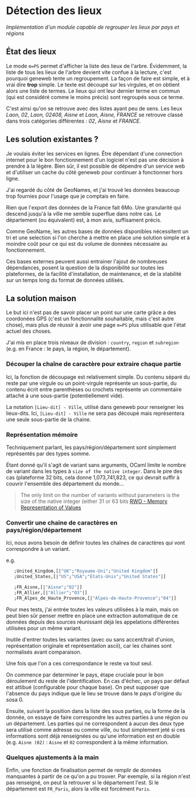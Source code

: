 # Détection des lieux

_Implémentation d'un module capable de regrouper les lieux par pays et
régions_

## État des lieux

Le mode `m=PS` permet d'afficher la liste des lieux de l'arbre.
Évidemment, la liste de tous les lieux de l'arbre devient vite confue
à la lecture, c'est pourquoi geneweb tente un regroupement. La façon
de faire est simple, et à vrai dire **trop** simple. Le texte est
découpé sur les virgules, et on obtient alors une liste de termes. Le
lieux qui ont leur dernier terme en commun (qui est considéré comme le
moins précis) sont regroupés sous ce terme.

C'est ainsi qu'on se retrouve avec des listes ayant peu de sens.  Les
lieux _Laon, 02_, _Laon, 02408, Aisne_ et _Laon, Aisne, FRANCE_ se
retrouve classé dans trois catégories différentes : _02_, _Aisne_ et
_FRANCE_.

## Les solution existantes ?

Je voulais éviter les services en lignes. Être dépendant d'une
connection internet pour le bon fonctionnement d'un logiciel n'est pas
une décision à prendre à la légère. Bien sûr, il est possible de
dépendre d'un service web et d'utiliser un cache du côté geneweb pour
continuer à fonctionner hors ligne.

J'ai regardé du côté de GeoNames, et j'ai trouvé les données beaucoup
trop fournies pour l'usage que je comptais en faire.

Rien que l'export des données de la France fait 6Mo. Une granularité
qui descend jusqu'à la ville me semble superflue dans notre cas. Le
département (ou équivalent) est, à mon avis, suffisament précis.

Comme GeoName, les autres bases de données disponibles nécessitent un
tri et une selection si l'on cherche à mettre en place une solution
simple et à moindre coût pour ce qui est du volume de données
nécessaire au fonctionnement.

Ces bases externes peuvent aussi entrainer l'ajout de nombreuses
dépendances, posent la question de la disponibilité sur toutes les
plateformes, de la facilité d'installation, de maintenance, et de la
stabilité sur un temps long du format de données utilisés.

## La solution maison

Le but ici n'est pas de savoir placer un point sur une carte grâce a
des coordonées GPS (c'est un fonctionnalité souhaitable, mais c'est
autre chose), mais plus de réussir à avoir une page `m=PS` plus
utilisable que l'état actuel des choses.

J'ai mis en place trois niveaux de division : `country`, `region` et
`subregion` (e.g. en France : le pays, la région, le département).

### Découper la chaîne de caractère pour extraire chaque partie

Ici, la fonction de découpage est relativement simple. Du contenu
séparé du reste par une virgule ou un point-virgule représente un
sous-partie, du contenu écrit entre parenthèses ou crochets représente
un commentaire attaché à une sous-partie (potentiellement vide).

La notation `[Lieu-dit] - Ville`, utilisé dans geneweb pour renseigner
les lieux-dits. Ici, `[Lieu-dit] - Ville` ne sera pas découpé mais
représentera une seule sous-partie de la chaine.

### Représentation mémoire

Techniquement parlant, les pays/région/département sont simplement
représentés par des types somme.

Étant donné qu'il s'agit de variant sans arguments, OCaml limite le
nombre de variant dans les types à `size of the native integer`.  Dans
le pire des cas (plateforme 32 bits, cela donne 1,073,741,823, ce qui
devrait suffir à couvrir l'ensemble des département du monde...

> The only limit on the number of variants without parameters is the
> size of the native integer (either 31 or 63 bits [RWO - Memory
> Representation of
> Values](https://dev.realworldocaml.org/runtime-memory-layout.html)

### Convertir une chaine de caractères en pays/région/département

Ici, nous avons besoin de définir toutes les chaînes de caractères qui
vont correspondre à un variant.

e.g.
```ocaml
   ;United_Kingdom,[|"UK";"Royaume-Uni";"United Kingdom"|]
   ;United_States,[|"US";"USA";"États-Unis";"United States"|]
```

```ocaml
   ;FR_Aisne,[|"Aisne";"02"|]
   ;FR_Allier,[|"Allier";"03"|]
   ;FR_Alpes_de_Haute_Provence,[|"Alpes-de-Haute-Provence";"04"|]
```

Pour mes tests, j'ai entrée toutes les valeurs utilisées à la main,
mais on peut bien sûr penser mettre en place une extraction
automatique de ce données depuis des sources réunissant déjà les
appelations différentes utilisées pour un même variant.

Inutile d'entrer toutes les variantes (avec ou sans accent/trait
d'union, représentation originale et représentation ascii), car les
chaines sont normalisés avant comparaison.

Une fois que l'on a ces correspondance le reste va tout seul.

On commence par determiner le pays, étape cruciale pour le bon
déroulement du reste de l'identification. En cas d'échec, un pays par
défaut est attibué (configurable pour chaque base). On peut supposer
que l'absence du pays indique que le lieu se trouve dans le pays
d'origine du sosa 0.

Ensuite, suivant la position dans la liste des sous parties, ou la
forme de la donnée, on essaye de faire correspondre les autres parties
à une région ou un département. Les parties qui ne correspondent à
aucun des deux type sera utilisé comme adresse ou comme ville, ou tout
simplement jeté si ces informations sont déjà renseignées ou qu'une
information est en double (e.g. `Aisne (02)` : `Aisne` et `02`
correspondent à la même information.

### Quelques ajustements à la main

Enfin, une fonction de finalisation permet de remplir de données
manquantes à partir de ce qu'on a pu trouver. Par exemple, si la
région n'est pas renseigné, on peut la retrouver si le département
l'est. Si le département est `FR_Paris`, alors la ville est
forcément `Paris`.
